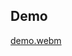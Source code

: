 ## Demo
[demo.webm](https://github.com/1lyasm/course_plan/assets/84722851/e751c8e5-ac89-4e2b-897b-9c5da3d5526b)
